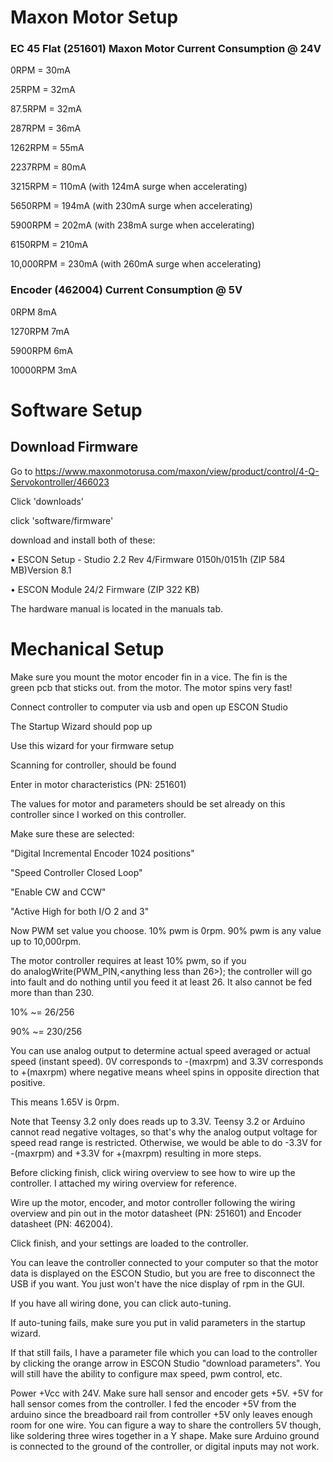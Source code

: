 # Maxon Motor Setup

### EC 45 Flat (251601) Maxon Motor Current Consumption @ 24V

0RPM = 30mA

25RPM = 32mA

87.5RPM = 32mA

287RPM = 36mA

1262RPM = 55mA

2237RPM = 80mA

3215RPM = 110mA (with 124mA surge when accelerating)

5650RPM = 194mA (with 230mA surge when accelerating)

5900RPM = 202mA (with 238mA surge when accelerating)

6150RPM = 210mA

10,000RPM = 230mA (with 260mA surge when accelerating)

### Encoder (462004) Current Consumption @ 5V

0RPM 8mA

1270RPM 7mA

5900RPM 6mA

10000RPM 3mA

# Software Setup

## Download Firmware

Go to https://www.maxonmotorusa.com/maxon/view/product/control/4-Q-Servokontroller/466023

Click 'downloads'

click 'software/firmware'

download and install both of these:

•	ESCON Setup - Studio 2.2 Rev 4/Firmware 0150h/0151h (ZIP 584 MB)Version 8.1

•	ESCON Module 24/2 Firmware (ZIP 322 KB) 

The hardware manual is located in the manuals tab.

# Mechanical Setup

Make sure you mount the motor encoder fin in a vice. The fin is the green pcb that sticks out. from the motor. The motor spins very fast!

Connect controller to computer via usb and open up ESCON Studio

The Startup Wizard should pop up

Use this wizard for your firmware setup

Scanning for controller, should be found

Enter in motor characteristics (PN: 251601)

The values for motor and parameters should be set already on this controller since I worked on this controller.

Make sure these are selected:

"Digital Incremental Encoder 1024 positions"

"Speed Controller Closed Loop"

"Enable CW and CCW"

"Active High for both I/O 2 and 3"

Now PWM set value you choose. 10% pwm is 0rpm. 90% pwm is any value up to 10,000rpm.

The motor controller requires at least 10% pwm, so if you do analogWrite(PWM_PIN,<anything less than 26>); the controller will go into fault and do nothing until you feed it at least 26. It also cannot be fed more than than 230.

10% ~= 26/256

90% ~= 230/256

You can use analog output to determine actual speed averaged or actual speed (instant speed). 0V corresponds to -(maxrpm) and 3.3V corresponds to +(maxrpm) where negative means wheel spins in opposite direction that positive.

This means 1.65V is 0rpm.

Note that Teensy 3.2 only does reads up to 3.3V. Teensy 3.2 or Arduino cannot read negative voltages, so that's why the analog output voltage for speed read range is restricted. Otherwise, we would be able to do -3.3V for -(maxrpm) and +3.3V for +(maxrpm) resulting in more steps.

Before clicking finish, click wiring overview to see how to wire up the controller. I attached my wiring overview for reference.

Wire up the motor, encoder, and motor controller following the wiring overview and pin out in the motor datasheet (PN: 251601) and Encoder datasheet (PN: 462004).

Click finish, and your settings are loaded to the controller.

You can leave the controller connected to your computer so that the motor data is displayed on the ESCON Studio, but you are free to disconnect the USB if you want. You just won't have the nice display of rpm in the GUI.

If you have all wiring done, you can click auto-tuning.

If auto-tuning fails, make sure you put in valid parameters in the startup wizard.

If that still fails, I have a parameter file which you can load to the controller by clicking the orange arrow in ESCON Studio "download parameters". You will still have the ability to configure max speed, pwm control, etc.

Power +Vcc with 24V. Make sure hall sensor and encoder gets +5V. +5V for hall sensor comes from the controller. I fed the encoder +5V from the arduino since the breadboard rail from controller +5V only leaves enough room for one wire. You can figure a way to share the controllers 5V though, like soldering three wires together in a Y shape.
Make sure Arduino ground is connected to the ground of the controller, or digital inputs may not work.
